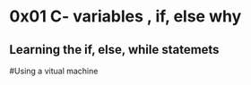 # 0x01 C- variables , if, else why

## Learning the if, else, while statemets

#Using a vitual machine
